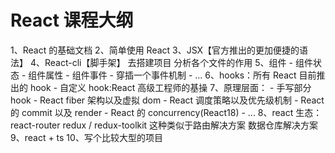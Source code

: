 # React 课程大纲

1、React 的基础文档
2、简单使用 React
3、JSX【官方推出的更加便捷的语法】
4、React-cli【脚手架】 去搭建项目 分析各个文件的作用
5、组件 - 组件状态 - 组件属性 - 组件事件 - 穿插一个事件机制 - ...
6、hooks：所有 React 目前推出的 hook - 自定义 hook:React 高级工程师的基操
7、原理层面： - 手写部分 hook - React fiber 架构以及虚拟 dom - React 调度策略以及优先级机制 - React 的 commit 以及 render - React 的 concurrency(React18) - ...
8、react 生态：react-router redux / redux-toolkit 这种类似于路由解决方案 数据仓库解决方案
9、react + ts
10、写个比较大型的项目
